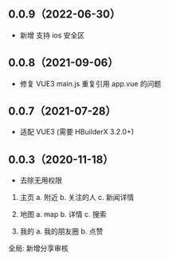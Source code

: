 ## 0.0.9（2022-06-30）
- 新增 支持 ios 安全区
## 0.0.8（2021-09-06）
- 修复 VUE3 main.js 重复引用 app.vue 的问题
## 0.0.7（2021-07-28）
- 适配 VUE3 (需要 HBuilderX 3.2.0+)
## 0.0.3（2020-11-18）
- 去除无用权限


1. 主页
	a. 附近
	b. 关注的人
	c. 新闻详情
2. 地图
	a. map
	b. 详情
	c. 搜索

3. 我的
	a. 我的朋友圈
	b. 点赞
	
	
全局: 新增分享审核